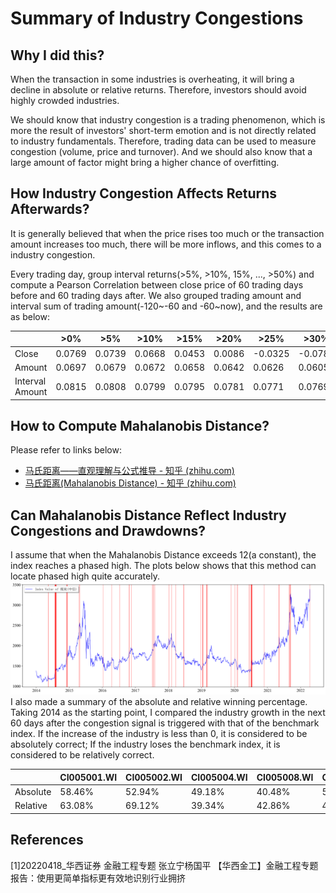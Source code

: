 # Summary of Industry Congestions

## Why I did this?

When the transaction in some industries is overheating, it will bring a decline in absolute or relative returns. Therefore, investors should avoid highly crowded industries.

We should know that industry congestion is a trading phenomenon, which is more the result of investors' short-term emotion and is not directly related to industry fundamentals. Therefore, trading data can be used to measure congestion (volume, price and turnover). And we should also know that a large amount of factor might bring a higher chance of overfitting.

## How Industry Congestion Affects Returns Afterwards?

It is generally believed that when the price rises too much or the transaction amount increases too much, there will be more inflows, and this comes to a industry congestion.

Every trading day, group interval returns(>5%, >10%, 15%, ..., >50%) and compute a Pearson Correlation between close price of 60 trading days before and 60 trading days after. We also grouped trading amount and interval sum of trading amount(-120~-60 and -60~now), and the results are as below:

|                 | >0%    | >5%    | >10%   | >15%   | >20%   | >25%    | >30%    | >35%    | >40%    | >45%    | >50%    |
| --------------- | ------ | ------ | ------ | ------ | ------ | ------- | ------- | ------- | ------- | ------- | ------- |
| Close           | 0.0769 | 0.0739 | 0.0668 | 0.0453 | 0.0086 | -0.0325 | -0.0786 | -0.1090 | -0.1299 | -0.1401 | -0.1530 |
| Amount          | 0.0697 | 0.0679 | 0.0672 | 0.0658 | 0.0642 | 0.0626  | 0.0605  | 0.0583  | 0.0559  | 0.0533  | 0.0511  |
| Interval Amount | 0.0815 | 0.0808 | 0.0799 | 0.0795 | 0.0781 | 0.0771  | 0.0769  | 0.0765  | 0.0777  | 0.0795  | 0.0789  |

## How to Compute Mahalanobis Distance?

Please refer to links below:

- [马氏距离——直观理解与公式推导 - 知乎 (zhihu.com)](https://zhuanlan.zhihu.com/p/109100222)
- [马氏距离(Mahalanobis Distance) - 知乎 (zhihu.com)](https://zhuanlan.zhihu.com/p/46626607)

## Can Mahalanobis Distance Reflect Industry Congestions and Drawdowns?

I assume that when the Mahalanobis Distance exceeds 12(a constant), the index reaches a phased high. The plots below shows that this method can locate phased high quite accurately.
![a](./Plots/PriceVolumeCheck/CI005002.png)
I also made a summary of the absolute and relative winning percentage. Taking 2014 as the starting point, I compared the industry growth in the next 60 days after the congestion signal is triggered with that of the benchmark index. If the increase of the industry is less than 0, it is considered to be absolutely correct; If the industry loses the benchmark index, it is considered to be relatively correct.

|          | CI005001.WI | CI005002.WI | CI005004.WI | CI005008.WI | CI005010.WI | CI005009.WI | CI005007.WI | CI005006.WI | CI005005.WI | CI005003.WI | CI005027.WI | CI005028.WI | CI005026.WI | CI005025.WI | CI005024.WI | CI005023.WI | CI005021.WI | CI005020.WI | CI005019.WI | CI005018.WI | CI005017.WI | CI005016.WI | CI005015.WI | CI005014.WI | CI005013.WI | CI005012.WI | CI005011.WI | CI005259.WI | CI005166.WI | CI005165.WI |
| -------- | ----------- | ----------- | ----------- | ----------- | ----------- | ----------- | ----------- | ----------- | ----------- | ----------- | ----------- | ----------- | ----------- | ----------- | ----------- | ----------- | ----------- | ----------- | ----------- | ----------- | ----------- | ----------- | ----------- | ----------- | ----------- | ----------- | ----------- | ----------- | ----------- | ----------- |
| Absolute | 58.46%      | 52.94%      | 49.18%      | 40.48%      | 50.00%      | 38.30%      | 54.84%      | 46.43%      | 46.97%      | 50.94%      | 53.49%      | 54.24%      | 51.43%      | 37.50%      | 57.14%      | 57.33%      | 48.65%      | 40.82%      | 23.26%      | 29.79%      | 52.63%      | 24.39%      | 39.02%      | 50.00%      | 54.84%      | 45.31%      | 38.10%      | 60.00%      | 36.49%      | 51.28%      |
| Relative | 63.08%      | 69.12%      | 39.34%      | 42.86%      | 42.86%      | 38.30%      | 48.39%      | 28.57%      | 56.06%      | 66.04%      | 51.16%      | 61.02%      | 45.71%      | 53.13%      | 44.90%      | 57.33%      | 59.46%      | 26.53%      | 53.49%      | 29.79%      | 36.84%      | 36.59%      | 51.22%      | 40.91%      | 48.39%      | 51.56%      | 35.71%      | 60.00%      | 39.19%      | 52.56%      |

## References

[1]20220418_华西证券 金融工程专题 张立宁杨国平 【华西金工】金融工程专题报告：使用更简单指标更有效地识别行业拥挤

##  
